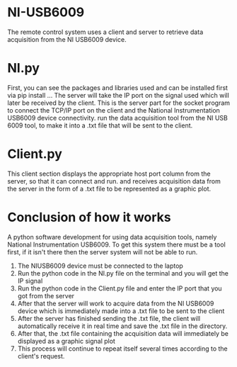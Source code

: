 # NI-USB6009
The remote control system uses a client and server to retrieve data acquisition from the NI USB6009 device.

# NI.py
First, you can see the packages and libraries used and can be installed first via pip install ...
The server will take the IP port on the signal used which will later be received by the client.
This is the server part for the socket program to connect the TCP/IP port on the client and the National Instrumentation USB6009 device connectivity.
run the data acquisition tool from the NI USB 6009 tool, to make it into a .txt file that will be sent to the client.

# Client.py
This client section displays the appropriate host port column from the server, so that it can connect and run.
and receives acquisition data from the server in the form of a .txt file to be represented as a graphic plot.

# Conclusion of how it works
A python software development for using data acquisition tools, namely National Instrumentation USB6009. To get this system there must be a tool first, if it isn't there then the server system will not be able to run.
1. The NIUSB6009 device must be connected to the laptop
2. Run the python code in the NI.py file on the terminal and you will get the IP signal
3. Run the python code in the Client.py file and enter the IP port that you got from the server
4. After that the server will work to acquire data from the NI USB6009 device which is immediately made into a .txt file to be sent to the client
5. After the server has finished sending the .txt file, the client will automatically receive it in real time and save the .txt file in the directory.
6. After that, the .txt file containing the acquisition data will immediately be displayed as a graphic signal plot
7. This process will continue to repeat itself several times according to the client's request.



